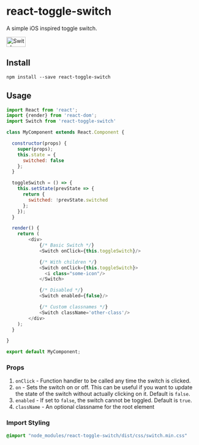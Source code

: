 # react-toggle-switch
A simple iOS inspired toggle switch.

<img src="https://github.com/pgrimard/react-toggle-switch/raw/master/switch.png" width="50" height="26" alt="Switch" title="Switch"/>

## Install

```
npm install --save react-toggle-switch
```

## Usage

```javascript
import React from 'react';
import {render} from 'react-dom';
import Switch from 'react-toggle-switch'

class MyComponent extends React.Component {

  constructor(props) {
    super(props);
    this.state = {
      switched: false
    };
  }

  toggleSwitch = () => {
    this.setState(prevState => {
      return {
        switched: !prevState.switched
      };
    });
  }

  render() {
    return (
        <div>
            {/* Basic Switch */}
            <Switch onClick={this.toggleSwitch}/>

            {/* With children */}
            <Switch onClick={this.toggleSwitch}>
              <i class="some-icon"/>
            </Switch>

            {/* Disabled */}
            <Switch enabled={false}/>

            {/* Custom classnames */}
            <Switch className='other-class'/>
        </div>
    );
  }

}

export default MyComponent;
```

### Props

1. `onClick` - Function handler to be called any time the switch is clicked.
2. `on` - Sets the switch on or off.  This can be useful if you want to update the state of the switch without actually
clicking on it.  Default is `false`.
3. `enabled` - If set to `false`, the switch cannot be toggled.  Default is `true`.
3. `className` - An optional classname for the root element

### Import Styling

```css
@import "node_modules/react-toggle-switch/dist/css/switch.min.css"
```
